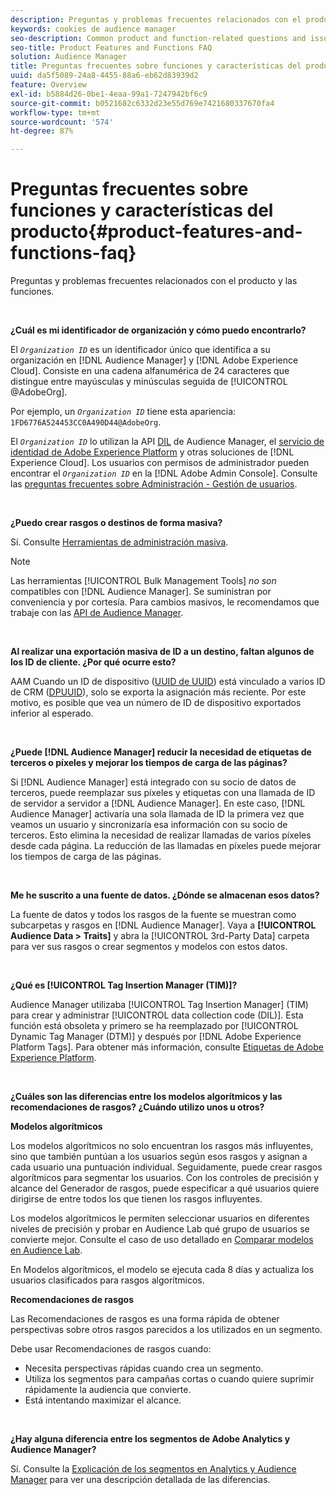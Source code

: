 ```yaml
---
description: Preguntas y problemas frecuentes relacionados con el producto y las funciones.
keywords: cookies de audience manager
seo-description: Common product and function-related questions and issues.
seo-title: Product Features and Functions FAQ
solution: Audience Manager
title: Preguntas frecuentes sobre funciones y características del producto
uuid: da5f5089-24a8-4455-88a6-eb62d83939d2
feature: Overview
exl-id: b5884d26-0be1-4eaa-99a1-7247942bf6c9
source-git-commit: b0521682c6332d23e55d769e7421680337670fa4
workflow-type: tm+mt
source-wordcount: '574'
ht-degree: 87%

---
```


# Preguntas frecuentes sobre funciones y características del producto{#product-features-and-functions-faq}

Preguntas y problemas frecuentes relacionados con el producto y las funciones.

 

<!-- 

faq_features_functions.xml

 -->

**¿Cuál es mi identificador de organización y cómo puedo encontrarlo?**

El *`Organization ID`* es un identificador único que identifica a su organización en [!DNL Audience Manager] y [!DNL Adobe Experience Cloud]. Consiste en una cadena alfanumérica de 24 caracteres que distingue entre mayúsculas y minúsculas seguida de [!UICONTROL @AdobeOrg].

Por ejemplo, un *`Organization ID`* tiene esta apariencia: `1FD6776A524453CC0A490D44@AdobeOrg`.

El *`Organization ID`* lo utilizan la API [DIL](../dil/dil-overview.md) de Audience Manager, el [servicio de identidad de Adobe Experience Platform](https://experienceleague.adobe.com/docs/id-service/using/home.html?lang=es) y otras soluciones de [!DNL Experience Cloud]. Los usuarios con permisos de administrador pueden encontrar el *`Organization ID`* en la [!DNL Adobe Admin Console]. Consulte las [preguntas frecuentes sobre Administración - Gestión de usuarios](https://experienceleague.adobe.com/docs/core-services/interface/manage-users-and-products/admin-getting-started.html?lang=es).

 

**¿Puedo crear rasgos o destinos de forma masiva?**

Sí. Consulte [Herramientas de administración masiva](../reference/bulk-management-tools/bulk-management-intro.md).

>[!NOTE]
>
>Las herramientas [!UICONTROL Bulk Management Tools] *no son* compatibles con [!DNL Audience Manager]. Se suministran por conveniencia y por cortesía. Para cambios masivos, le recomendamos que trabaje con las [API de Audience Manager](../api/api.md).

 

**Al realizar una exportación masiva de ID a un destino, faltan algunos de los ID de cliente. ¿Por qué ocurre esto?**

AAM Cuando un ID de dispositivo ([UUID de UUID](../reference/ids-in-aam.md)) está vinculado a varios ID de CRM ([DPUUID](../reference/ids-in-aam.md)), solo se exporta la asignación más reciente. Por este motivo, es posible que vea un número de ID de dispositivo exportados inferior al esperado.

 

**¿Puede [!DNL Audience Manager] reducir la necesidad de etiquetas de terceros o píxeles y mejorar los tiempos de carga de las páginas?**

Si [!DNL Audience Manager] está integrado con su socio de datos de terceros, puede reemplazar sus píxeles y etiquetas con una llamada de ID de servidor a servidor a [!DNL Audience Manager]. En este caso, [!DNL Audience Manager] activaría una sola llamada de ID la primera vez que veamos un usuario y sincronizaría esa información con su socio de terceros. Esto elimina la necesidad de realizar llamadas de varios píxeles desde cada página. La reducción de las llamadas en píxeles puede mejorar los tiempos de carga de las páginas.

 

**Me he suscrito a una fuente de datos. ¿Dónde se almacenan esos datos?**

La fuente de datos y todos los rasgos de la fuente se muestran como subcarpetas y rasgos en [!DNL Audience Manager]. Vaya a **[!UICONTROL Audience Data > Traits]** y abra la [!UICONTROL 3rd-Party Data] carpeta para ver sus rasgos o crear segmentos y modelos con estos datos.

 

**¿Qué es [!UICONTROL Tag Insertion Manager (TIM)]?**

Audience Manager utilizaba [!UICONTROL Tag Insertion Manager] (TIM) para crear y administrar [!UICONTROL data collection code (DIL)]. Esta función está obsoleta y primero se ha reemplazado por [!UICONTROL Dynamic Tag Manager (DTM)] y después por [!DNL Adobe Experience Platform Tags]. Para obtener más información, consulte [Etiquetas de Adobe Experience Platform](https://experienceleague.adobe.com/docs/experience-platform/tags/home.html?lang=es).

 

**¿Cuáles son las diferencias entre los modelos algorítmicos y las recomendaciones de rasgos? ¿Cuándo utilizo unos u otros?**

**Modelos algorítmicos**

Los modelos algorítmicos no solo encuentran los rasgos más influyentes, sino que también puntúan a los usuarios según esos rasgos y asignan a cada usuario una puntuación individual. Seguidamente, puede crear rasgos algorítmicos para segmentar los usuarios. Con los controles de precisión y alcance del Generador de rasgos, puede especificar a qué usuarios quiere dirigirse de entre todos los que tienen los rasgos influyentes.

Los modelos algorítmicos le permiten seleccionar usuarios en diferentes niveles de precisión y probar en Audience Lab qué grupo de usuarios se convierte mejor. Consulte el caso de uso detallado en [Comparar modelos en Audience Lab](../features/audience-lab/audience-lab-use-cases.md#compare-models).

En Modelos algorítmicos, el modelo se ejecuta cada 8 días y actualiza los usuarios clasificados para rasgos algorítmicos.

**Recomendaciones de rasgos**

Las Recomendaciones de rasgos es una forma rápida de obtener perspectivas sobre otros rasgos parecidos a los utilizados en un segmento.

Debe usar Recomendaciones de rasgos cuando:

* Necesita perspectivas rápidas cuando crea un segmento.
* Utiliza los segmentos para campañas cortas o cuando quiere suprimir rápidamente la audiencia que convierte.
* Está intentando maximizar el alcance.

 

**¿Hay alguna diferencia entre los segmentos de Adobe Analytics y Audience Manager?**

Sí. Consulte la [Explicación de los segmentos en Analytics y Audience Manager](https://experienceleague.adobe.com/docs/analytics/integration/audience-analytics/audience-analytics-workflow/aam-analytics-segments.html?lang=es) para ver una descripción detallada de las diferencias.
